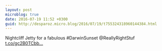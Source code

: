 ```yaml
---
layout: post
microblog: true
date: 2016-07-19 11:52 +0300
guid: http://desparoz.micro.blog/2016/07/19/t755324318960144384.html
---
```

Nightcliff Jetty for a fabulous #DarwinSunset @ReallyRightStuf [t.co/gc2B0TCbb...](https://t.co/gc2B0TCbbJ)

